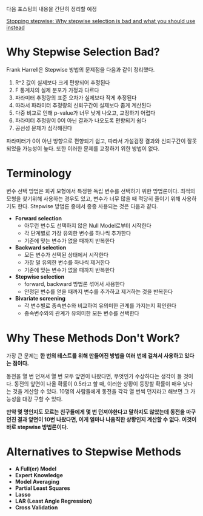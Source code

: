 다음 포스팅의 내용을 간단히 정리할 예정

[Stopping stepwise: Why stepwise selection is bad and what you should use instead](https://towardsdatascience.com/stopping-stepwise-why-stepwise-selection-is-bad-and-what-you-should-use-instead-90818b3f52df)

# Why Stepwise Selection Bad?

Frank Harrell은 Stepwise 방법의 문제점을 다음과 같이 정리했다.

1. R^2 값이 실제보다 크게 편향되어 추정된다
2. F 통계치의 실제 분포가 가정과 다르다
3. 파라미터 추정량의 표준 오차가 실제보다 작게 추정된다
4. 따라서 파라미터 추정량의 신뢰구간이 실제보다 좁게 계산된다
5. 다중 비교로 인해 p-value가 너무 낮게 나오고, 교정하기 어렵다
6. 파라미터 추정량이 0이 아닌 결과가 나오도록 편향되기 쉽다
7. 공선성 문제가 심각해진다

파라미터가 0이 아닌 방향으로 편향되기 쉽고, 따라서 가설검정 결과와 신뢰구간이 잘못되었을 가능성이 높다.
또한 이러한 문제를 교정하기 위한 방법이 없다.

# Terminology

변수 선택 방법은 회귀 모형에서 특정한 독립 변수를 선택하기 위한 방법론이다.
최적의 모형을 찾기위해 사용하는 경우도 있고, 변수가 너무 많을 때 적당히 줄이기 위해 사용하기도 한다.
Stepwise 방법론 중에서 종종 사용되는 것은 다음과 같다.

- **Forward selection**
    - 아무런 변수도 선택하지 않은 Null Model로부터 시작한다
    - 각 단계별로 가장 유의한 변수를 하나씩 추가한다
    - 기준에 맞는 변수가 없을 때까지 반복한다
- **Backward selection**
    - 모든 변수가 선택된 상태에서 시작한다
    - 가장 덜 유의한 변수를 하나씩 제거한다
    - 기준에 맞는 변수가 없을 때까지 반복한다
- **Stepwise selection**
    - forward, backward 방법론 섞어서 사용한다
    - 안정된 변수를 얻을 때까지 변수를 추가하고 제거하는 것을 반복한다
- **Bivariate screening**
    - 각 변수별로 종속변수와 비교하여 유의미한 관계를 가지는지 확인한다
    - 종속변수와의 관계가 유의미한 모든 변수를 선택한다

# Why These Methods Don't Work?

가장 큰 문제는 **한 번의 테스트를 위해 만들어진 방법을 여러 번에 걸쳐서 사용하고 있다는 점이다.**

동전을 열 번 던져서 열 번 모두 앞면이 나왔다면, 무엇인가 수상하다는 생각이 들 것이다.
동전의 앞면이 나올 확률이 0.5라고 할 때, 이러한 상황이 등장할 확률이 매우 낮다는 것을 계산할 수 있다.
10명의 사람들에게 동전을 각각 열 번씩 던지라고 해보면 그 가능성을 대강 구할 수 있다.

**만약 몇 명인지도 모르는 친구들에게 몇 번 던져야한다고 말하지도 않았는데 동전을 마구 던진 결과
앞면이 10번 나왔다면, 이게 얼마나 나옴직한 상황인지 계산할 수 없다. 이것이 바로 stepwise 방법론이다.**

# Alternatives to Stepwise Methods

- **A Full(er) Model**
- **Expert Knowledge**
- **Model Averaging**
- **Partial Least Squares**
- **Lasso**
- **LAR (Least Angle Regression)**
- **Cross Validation**
